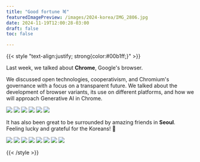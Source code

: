 ```yaml
---
title: "Good fortune 복"
featuredImagePreview: /images/2024-korea/IMG_2806.jpg
date: 2024-11-19T12:00:28-03:00
draft: false
toc: false

---
```


{{< style "text-align:justify; strong{color:#00b1ff;}" >}}

Last week, we talked about **Chrome**, Google's browser.

We discussed open technologies, cooperativism, and Chromium's governance with a focus on a transparent future. We talked about the development of browser variants, its use on different platforms, and how we will approach Generative AI in Chrome.

![](/images/2024-korea/IMG_2906.jpg)
![](/images/2024-korea/IMG_2851.jpg)
![](/images/2024-korea/IMG_2806.jpg)
![](/images/2024-korea/IMG_2786.jpg)
![](/images/2024-korea/IMG_2855.jpg)
![](/images/2024-korea/IMG_2840.jpg)


It has also been great to be surrounded by amazing friends in **Seoul**. Feeling lucky and grateful for the Koreans! 🙏

![](/images/2024-korea/06ee99cd-795d-42e5-928c-d73847d7101b.jpg)
![](/images/2024-korea/IMG_2880.jpg)
![](/images/2024-korea/IMG_2881.jpg)
![](/images/2024-korea/IMG_2875.jpg)
![](/images/2024-korea/IMG_2885.jpg)
![](/images/2024-korea/IMG_2942.jpg)
![](/images/2024-korea/IMG_2943.jpg)
![](/images/2024-korea/IMG_2946.jpg)

{{< /style >}}
